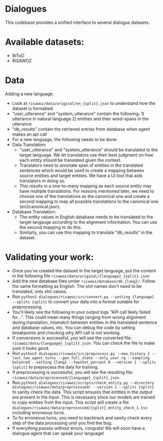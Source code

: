 # Dialogues
This codebase provides a unified interface to several dialogue datasets.

# Available datasets:
- BiToD
- RiSAWOZ


# Data
Adding a new language:
- Look at `risawoz/data/original/en_{split}.json` to understand how the dataset is formatted.
- "user_utterance" and "system_utterance" contain the following: 1) utterance in natural language 2) entities and their word-spans in the utterance
- "db_results" contain the retrieved entries from database when agent makes an api call
- For a new language, the following needs to be done:
- Data Translation:
  - "user_utterance" and "system_utterance" should be translated to the target language. We let translators use their best judgment on how each entity should be translated given the context.
  - Translators need to annotate span of entities in the translated sentences which would be used to create a mapping between source entities and target entities. We have a UI tool that aids translators in doing so.
  - This results in a one-to-many mapping as each source entity may have multiple translations. For reasons mentioned later, we need to choose one of the translations as the canonical one and create a second mapping to map all possible translations to the canonical one (en2canonical.json).
- Database Translation:
  - The entity values in English database needs to be translated to the target langauge according to the alignment information. You can use the second mapping to do this.
  - Similarly, you can use this mapping to translate "db_results" in the dataset.

# Validating your work:
- Once you've created the dataset in the target language, put the content in the following file `risawoz/data/original/{language}_{split}.json`
- Add the new database files under `risawoz/database/db_{lang}/`. Follow the same formatting as English. The slot names don't need to be translated, only slot values.
- Run `python3 dialogues/risawoz/src/convert.py --setting {language} --splits {split}` to convert your data into a format suitable for preprocessing.
- You'll likely see the following in your output logs "API call likely failed for...". This could mean many things ranging from wrong alignment during translation, mismatch between entities in the translated sentence and database values, etc. You can debug the code by setting breakpoints and checking why API call is not working.
- If conversions is successful, you will see the converted file: `risawoz/data/{language}_{split}.json`. You can check the file to make sure it looks good.
- Run `python3 dialogues/risawoz/src/preprocess.py --max_history 2 --last_two_agent_turns --gen_full_state --only_user_rg --sampling balanced --setting {lang} --fewshot_percent 0 --version 1 --splits {split}` to preprocess the data for training.
- If preprocessing is successful, you will see the resulting file: `risawoz/data/preprocessed/{language}_{split}.json`.
- Run `python3 dialogues/risawoz/scripts/check_entity.py --directory dialogues/risawoz/data/preprocessed/ --version 1 --splits {split}` to sanity check the data. This script ensures that entities in the output are present in the input. This is necessary since our models are trained to copy entities from the input. This script will create a file `dialogues/risawoz/data/preprocessed/{split}_entity_check_1.tsv` including erroneous turns.
- To fix erroneous turns, you need to backtrack and sanity check every step of the data processing until you find the bug.
- If everything passes without errors, congrats! We will soon have a dialogue agent that can speak your language!
